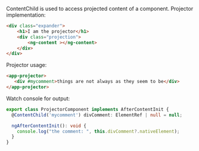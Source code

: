 ContentChild is used to access projected content of a component. Projector implementation:

```html
<div class="expander">
    <h1>I am the projector</h1>
    <div class="projection">
        <ng-content ></ng-content>
    </div>   
</div>
```

Projector usage:

```html
<app-projector>
   <div #mycomment>things are not always as they seem to be</div>
</app-projector>
```
Watch console for output:

```typescript
export class ProjectorComponent implements AfterContentInit {
  @ContentChild('mycomment') divComment: ElementRef | null = null;

  ngAfterContentInit(): void {
    console.log("the comment: ", this.divComment?.nativeElement);
  }
}
```